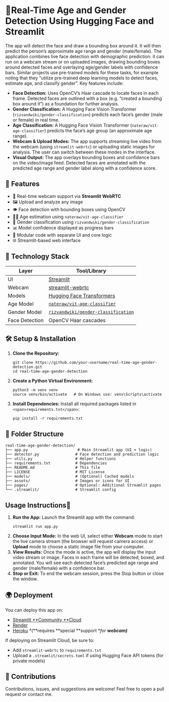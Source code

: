 # 🧠Real-Time Age and Gender Detection Using Hugging Face and Streamlit

The app will detect the face and draw a bounding box around it. It will then predict the person’s approximate age range and gender (male/female). The application combines live face detection with demographic prediction: it can run on a webcam stream or on uploaded images, drawing bounding boxes around detected faces and overlaying age/gender labels with confidence bars. Similar projects use pre-trained models for these tasks, for example noting that they “utilize pre-trained deep learning models to detect faces, estimate age, and classify gender”. Key features include:

* **Face Detection:** Uses OpenCV’s Haar cascade to locate faces in each frame. Detected faces are outlined with a box (e.g. “created a bounding box around it”) as a foundation for further analysis.
* **Gender Classification:** A Hugging Face Vision Transformer (`rizvandwiki/gender-classification`) predicts each face’s gender (male or female) in real time.
* **Age Classification:** A Hugging Face Vision Transformer (`nateraw/vit-age-classifier`) predicts the face’s age group (an approximate age range).
* **Webcam & Upload Modes:** The app supports streaming live video from the webcam (using `streamlit-webrtc`) or uploading static images for analysis. The user can switch between these modes in the interface.
* **Visual Output:** The app overlays bounding boxes and confidence bars on the video/image feed. Detected faces are annotated with the predicted age range and gender label along with a confidence score.

## 🚀 Features

- 📸 Real-time webcam support via **Streamlit WebRTC**
- 🖼️ Upload and analyze any image
- 👁️ Face detection with bounding boxes using OpenCV
- 🧑‍🎓 Age estimation using `nateraw/vit-age-classifier`
- 🚻 Gender classification using `rizvandwiki/gender-classification`
- 📊 Model confidence displayed as progress bars
- 🧩 Modular code with separate UI and core logic
- 🌐 Streamlit-based web interface

## 🧰 Technology Stack


| Layer          | Tool/Library                                                                                    |
| -------------- | ----------------------------------------------------------------------------------------------- |
| UI             | [Streamlit](https://streamlit.io/)                                                              |
| Webcam         | [streamlit-webrtc](https://github.com/whitphx/streamlit-webrtc)                                 |
| Models         | [Hugging Face Transformers](https://huggingface.co)                                             |
| Age Model      | [`nateraw/vit-age-classifier`](https://huggingface.co/nateraw/vit-age-classifier)               |
| Gender Model   | [`rizvandwiki/gender-classification`](https://huggingface.co/rizvandwiki/gender-classification) |
| Face Detection | OpenCV Haar cascades                                                                            |

## 🛠️ Setup & Installation

1. **Clone the Repository:**
   ```
   git clone https://github.com/your-username/real-time-age-gender-detection.git
   cd real-time-age-gender-detection
   ```
2. **Create a Python Virtual Environment:**
   ```
   python3 -m venv venv
   source venv/bin/activate   # On Windows use: venv\Scripts\activate
   ```
3. **Install Dependencies:** Install all required packages listed in `<span>requirements.txt</span>`:
   ```
   pip install -r requirements.txt
   ```

## 📁 Folder Structure

```peri
real-time-age-gender-detection/
├── app.py                      # Main Streamlit app (UI + logic)
├── detector.py                # Face detection and prediction logic
├── utils.py                   # Helper functions
├── requirements.txt           # Dependencies
├── README.md                  # This file
├── LICENSE                    # MIT License
├── models/                    # (Optional) Cached models
├── assets/                    # Images or icons for UI
├── pages/                     # Optional: Additional Streamlit pages
└── .streamlit/                # Streamlit config
```

## Usage Instructions📄

1. **Run the App:** Launch the Streamlit app with the command:
   ```
   streamlit run app.py
   ```
2. **Choose Input Mode:** In the web UI, select either **Webcam** mode to start the live camera stream (the browser will request camera access) or **Upload** mode to choose a static image file from your computer.
3. **View Results:** Once the mode is active, the app will display the input video stream or image. Faces in each frame will be detected, boxed, and annotated. You will see each detected face’s predicted age range and gender (male/female) with a confidence bar.
4. **Stop or Exit:** To end the webcam session, press the Stop button or close the window.

## 🌍 Deployment

You can deploy this app on:

* [Streamlit **Community **Cloud]()
* [Render](https://render.com)
* [Heroku](https://heroku.com) *(**requires **special **support **for **webcam)***

If deploying on Streamlit Cloud, be sure to:

* Add `streamlit-webrtc` to `requirements.txt`
* Upload a `.streamlit/secrets.toml` if using Hugging Face API tokens (for private models)

## 🤝 Contributions

Contributions, issues, and suggestions are welcome!
Feel free to open a pull request or contact me.
